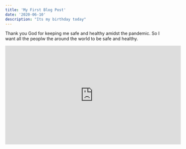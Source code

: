 ```yaml
---
title: 'My First Blog Post'
date: '2020-06-10'
description: "Its my birthday today"
---
```


Thank you God for keeping me safe and healthy amidst the pandemic. So I want all the peoplw the around the world to be safe and healthy.

<iframe width="560" height="315" src="https://www.youtube.com/embed/DXJO3AraeMQ" frameborder="0" allow="accelerometer; autoplay; encrypted-media; gyroscope; picture-in-picture" allowfullscreen>
</iframe>
